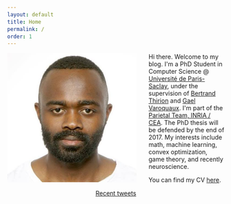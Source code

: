 ```yaml
---
layout: default
title: Home
permalink: /
order: 1
---
```

<img style="float: left; margin-right: 2em;" width="300px" src="/assets/photo.jpg" />

<p>
Hi there. Welcome to my blog. I'm a PhD Student in Computer
Science @ <a href="https://www.universite-paris-saclay.fr/fr">Université de Paris-Saclay</a>,
under the supervision of <a href="https://team.inria.fr/parietal/bertrand-thirions-page/">Bertrand Thirion</a>
and <a href="http://gael-varoquaux.info/">Gael Varoquaux</a>.  I'm part of the
<a href="https://team.inria.fr/parietal/"> Parietal Team, INRIA / CEA</a>.  The PhD thesis will be defended
by the end of 2017. My interests include math, machine learning, convex optimization, game theory,
and recently neuroscience.
</p>
<p>
You can find my CV <a href="https://drive.google.com/file/d/0B-njZxsmwjYNRExmaFJxU3J6aEU/view?usp=sharing">here</a>.
</p>

<div style='text-align: center'>
<a class="twitter-timeline" data-height="400" data-width="400"
data-chrome="noscrollbar nofooter"
 href="https://twitter.com/dohmatobelvis">Recent tweets</a></div>
 <script async src="//platform.twitter.com/widgets.js" charset="utf-8"></script>
